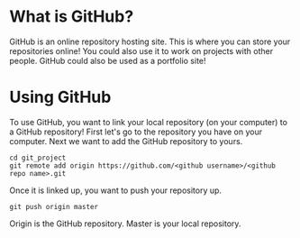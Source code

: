 # What is GitHub?
GitHub is an online repository hosting site. This is where you can store your repositories online! You could also use it to work on projects with other people. GitHub could also be used as a portfolio site!

# Using GitHub
To use GitHub, you want to link your local repository (on your computer) to a GitHub repository! First let's go to the repository you have on your computer. Next we want to add the GitHub repository to yours.
```
cd git_project
git remote add origin https://github.com/<github username>/<github repo name>.git
```
Once it is linked up, you want to push your repository up.
```
git push origin master
```
Origin is the GitHub repository. Master is your local repository.
